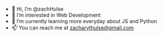 - 👋 Hi, I’m @zachHulse
- 👀 I’m interested in Web Development
- 🌱 I’m currently learning more everyday about JS and Python
- 📫 You can reach me at zacharythulse@gmail.com

<!---
zachHulse/zachHulse is a ✨ special ✨ repository because its `README.md` (this file) appears on your GitHub profile.
You can click the Preview link to take a look at your changes.
--->
